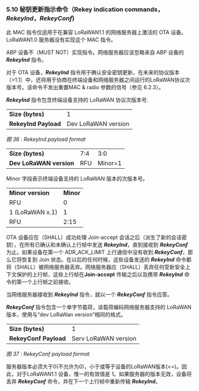 ### 5.10 秘钥更新指示命令（Rekey indication commands，***RekeyInd***，***RekeyConf***)

此 MAC 指令仅适用于在兼容 LoRaWAN1.1 的网络服务器上激活的 OTA 设备。LoRaWAN1.0 服务器没有实现这个 MAC 指令。

ABP 设备不（MUST NOT）实现指令。网络服务器应该忽略来自 ABP 设备的 ***RekeyInd*** 指令。

对于 OTA 设备，***RekeyInd*** 指令用于确认安全密钥更新，在未来的协议版本（>1.1）中，还将用于协商在终端设备和网络服务器之间运行的LoRaWAN协议次版本号。该命令不发出重置MAC & radio 参数的信号（参见 6.2.3）。

***RekeyInd*** 指令包含终端设备支持的 LoRaWAN 协议次版本号.

<table class="lora-table">
   <tr>
      <td><b>Size (bytes)</b></td>   
      <td>1</td>   
   </tr>
   <tr>
      <td><b>RekeyInd Payload</b></td>
      <td>Dev LoRaWAN version</td>
   </tr>
</table>   

*图 36 : RekeyInd payload format*

<table class="lora-table">
   <tr>
      <td><b>Size (bytes)</b></td>   
      <td>7:4</td>   
      <td>3:0</td>   
   </tr>
   <tr>
      <td><b>Dev LoRaWAN version</b></td>
      <td>RFU</td>
      <td>Minor=1</td>
   </tr>
</table>   

Minor 字段表示终端设备支持的 LoRaWAN 版本的次版本号。

<table class="lora-table">
   <tr>
      <td><b>Minor version</b></td>   
      <td><b>Minor</b></td>   
   </tr>
   <tr>
      <td>RFU</td>
      <td>0</td>
   </tr>
   <tr>
      <td>1 (LoRaWAN x.1)</td>
      <td>1</td>
   </tr>
   <tr>
      <td>RFU</td>
      <td>2:15</td>
   </tr>
</table>   

OTA 设备应在（SHALL）成功处理 Join-accept 会话之后（派生了新的会话密钥），在所有已确认和未确认上行帧中发送 ***RekeyInd***，直到接收到 ***RekeyConf*** 为止。如果设备在第一个 ADR_ACK_LIMIT 上行通信中没有收到 ***RekeyConf***，那么它将恢复到 Join 状态。在以后的任何时候，这些设备发送的 ***RekeyInd*** 命令都将（SHALL）被网络服务器丢弃。网络服务器应（SHALL）丢弃任何受新安全上下文保护的上行帧，这些上行帧在**Join-accept** 传输之后以及携带 ***RekeyInd*** 命令的第一个上行帧之前接收。

当网络服务器接收到 ***RekeyInd*** 指令，就以一个 ***RekeyConf*** 指令应答。

***RekeyConf*** 指令包含一个单字节载荷，该载荷编码网络服务器支持的 LoRaWAN 版本，使用与“dev LoRaWan version”相同的格式。

<table class="lora-table">
   <tr>
      <td><b>Size (bytes)</b></td>   
      <td>1</td>   
   </tr>
   <tr>
      <td><b>RekeyConf Payload</b></td>
      <td>Serv LoRaWAN version</td>
   </tr>
</table>   

*图 37 : RekeyConf payload format*

服务器版本必须大于0(不允许为0)，小于或等于设备的LoRaWAN版本(<=)。因此，对于LoRaWAN1.1 设备，惟一的有效值是 1。如果服务器的版本无效，设备将丢弃 ***RekeyConf*** 命令，并在下一个上行帧中重新传输 ***RekeyInd***。

